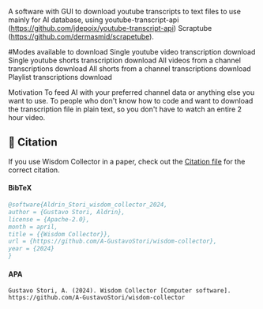 A software with GUI to download youtube transcripts to text files to use mainly for AI database, using 
youtube-transcript-api (https://github.com/jdepoix/youtube-transcript-api)
Scraptube (https://github.com/dermasmid/scrapetube).



#Modes available to download
Single youtube video transcription download
Single youtube shorts transcription download
All videos from a channel transcriptions download
All shorts from a channel transcriptions download
Playlist transcriptions download

Motivation
To feed AI with your preferred channel data or anything else you want to use.
To people who don't know how to code and want to download the transcription file in plain text, so you don't have to watch an entire 2 hour video.


## 📖 Citation
If you use Wisdom Collector in a paper, check out the [Citation file](CITATION.cff) for the correct citation.  


#### BibTeX
```bibtex
@software{Aldrin_Stori_wisdom_collector_2024,
author = {Gustavo Stori, Aldrin},
license = {Apache-2.0},
month = april,
title = {{Wisdom Collector}},
url = {https://github.com/A-GustavoStori/wisdom-collector},
year = {2024}
}
```

#### APA
```
Gustavo Stori, A. (2024). Wisdom Collector [Computer software]. https://github.com/A-GustavoStori/wisdom-collector
```
